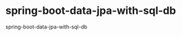 # spring-boot-data-jpa-with-sql-db

spring-boot-data-jpa-with-sql-db

[//]: # "https://github.com/dbeaver/dbeaver/issues/36487"
